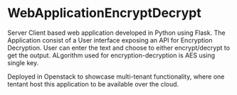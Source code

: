 # WebApplicationEncryptDecrypt
Server Client based web application developed in Python using Flask.
The Application consist of a User interface exposing an API for Encryption Decryption.
User can enter the text and choose to either encrypt/decrypt to get the output.
ALgorithm used for encryption-decryption is AES using single key.

Deployed in Openstack to showcase multi-tenant functionality, where one tentant host this application to be available over the cloud.
